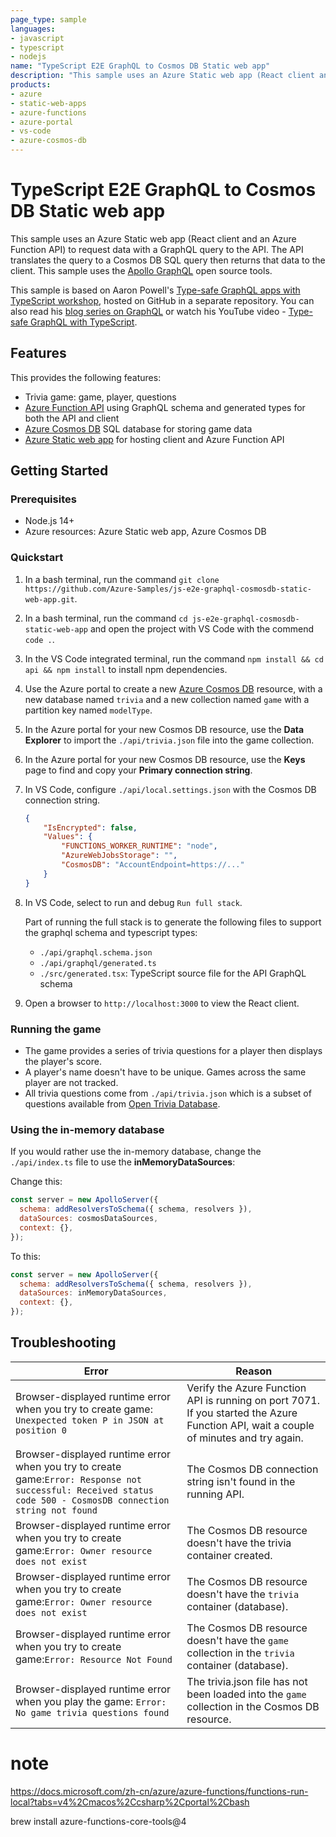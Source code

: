 ```yaml
---
page_type: sample
languages:
- javascript
- typescript
- nodejs
name: "TypeScript E2E GraphQL to Cosmos DB Static web app"
description: "This sample uses an Azure Static web app (React client and an Azure Function API) to request data with a GraphQL query to the API. The API translates the query to a Cosmos DB SQL query then returns that data to the client. This sample uses the [Apollo GraphQL](https://github.com/apollographql) open source tools."
products:
- azure
- static-web-apps
- azure-functions
- azure-portal
- vs-code
- azure-cosmos-db
---
```


# TypeScript E2E GraphQL to Cosmos DB Static web app

This sample uses an Azure Static web app (React client and an Azure Function API) to request data with a GraphQL query to the API. The API translates the query to a Cosmos DB SQL query then returns that data to the client. This sample uses the [Apollo GraphQL](https://github.com/apollographql) open source tools.

This sample is based on Aaron Powell's [Type-safe GraphQL apps with TypeScript workshop](https://github.com/aaronpowell/graphql-typescript-workshop.git), hosted on GitHub in a separate repository. You can also read his [blog series on GraphQL](https://www.aaron-powell.com/posts/2020-07-13-graphql-on-azure-part-1-getting-started/) or watch his YouTube video - [Type-safe GraphQL with TypeScript](https://www.youtube.com/watch?v=G2HUgV30EG4).

## Features

This provides the following features:

* Trivia game: game, player, questions
* [Azure Function API](https://docs.microsoft.com/en-us/azure/azure-functions/) using GraphQL schema and generated types for both the API and client
* [Azure Cosmos DB](https://docs.microsoft.com/en-us/azure/cosmos-db/) SQL database for storing game data
* [Azure Static web app](https://docs.microsoft.com/en-us/azure/static-web-apps/) for hosting client and Azure Function API

## Getting Started

### Prerequisites

- Node.js 14+
- Azure resources: Azure Static web app, Azure Cosmos DB

### Quickstart

1. In a bash terminal, run the command `git clone https://github.com/Azure-Samples/js-e2e-graphql-cosmosdb-static-web-app.git`.
2. In a bash terminal, run the command `cd js-e2e-graphql-cosmosdb-static-web-app` and open the project with VS Code with the commend `code .`.
3. In the VS Code integrated terminal, run the command `npm install && cd api && npm install` to install npm dependencies.
4. Use the Azure portal to create a new [Azure Cosmos DB](https://ms.portal.azure.com/#create/Microsoft.DocumentDB) resource, with a new database named `trivia` and a new collection named `game` with a partition key named `modelType`. 
5. In the Azure portal for your new Cosmos DB resource, use the **Data Explorer** to import the `./api/trivia.json` file into the game collection.
6. In the Azure portal for your new Cosmos DB resource, use the **Keys** page to find and copy your **Primary connection string**.
7. In VS Code, configure `./api/local.settings.json` with the Cosmos DB connection string.

    ```json
    {
        "IsEncrypted": false,
        "Values": {
            "FUNCTIONS_WORKER_RUNTIME": "node",
            "AzureWebJobsStorage": "",
            "CosmosDB": "AccountEndpoint=https://..."
        }
    }
    ```

8. In VS Code, select to run and debug `Run full stack`.

    Part of running the full stack is to generate the following files to support the graphql schema and typescript types:
    - `./api/graphql.schema.json`
    - `./api/graphql/generated.ts`
    - `./src/generated.tsx`: TypeScript source file for the API GraphQL schema

9. Open a browser to `http://localhost:3000` to view the React client.

### Running the game

* The game provides a series of trivia questions for a player then displays the player's score. 
* A player's name doesn't have to be unique. Games across the same player are not tracked.
* All trivia questions come from `./api/trivia.json` which is a subset of questions available from [Open Trivia Database](https://opentdb.com/).

### Using the in-memory database

If you would rather use the in-memory database, change the `./api/index.ts` file to use the **inMemoryDataSources**:

Change this:

```javascript
const server = new ApolloServer({
  schema: addResolversToSchema({ schema, resolvers }),
  dataSources: cosmosDataSources,
  context: {},
});
```

To this:

```javascript
const server = new ApolloServer({
  schema: addResolversToSchema({ schema, resolvers }),
  dataSources: inMemoryDataSources,
  context: {},
});
```

## Troubleshooting

|Error|Reason|
|---|---|
|Browser-displayed runtime error when you try to create game: `Unexpected token P in JSON at position 0`|Verify the Azure Function API is running on port 7071. If you started the Azure Function API, wait a couple of minutes and try again.|
|Browser-displayed runtime error when you try to create game:`Error: Response not successful: Received status code 500 - CosmosDB connection string not found`|The Cosmos DB connection string isn't found in the running API.| 
|Browser-displayed runtime error when you try to create game:`Error: Owner resource does not exist`|The Cosmos DB resource doesn't have the trivia container created.|
|Browser-displayed runtime error when you try to create game:`Error: Owner resource does not exist`|The Cosmos DB resource doesn't have the `trivia` container (database).|
|Browser-displayed runtime error when you try to create game:`Error: Resource Not Found`|The Cosmos DB resource doesn't have the `game` collection in the `trivia` container (database).|
|Browser-displayed runtime error when you play the game: `Error: No game trivia questions found`|The trivia.json file has not been loaded into the `game` collection in the Cosmos DB resource.|



# note

https://docs.microsoft.com/zh-cn/azure/azure-functions/functions-run-local?tabs=v4%2Cmacos%2Ccsharp%2Cportal%2Cbash

brew install azure-functions-core-tools@4